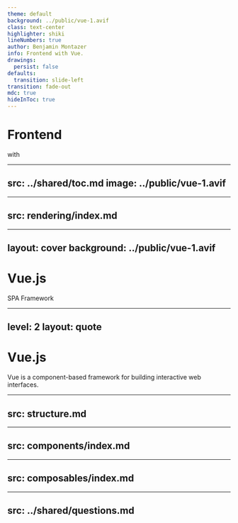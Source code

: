 ```yaml
---
theme: default
background: ../public/vue-1.avif
class: text-center
highlighter: shiki
lineNumbers: true
author: Benjamin Montazer
info: Frontend with Vue.
drawings:
  persist: false
defaults:
  transition: slide-left
transition: fade-out
mdc: true
hideInToc: true
---
```


# Frontend

with

<div>
  <devicon:vuejs-wordmark class="w-56 h-56" />
</div>


---
src: ../shared/toc.md
image: ../public/vue-1.avif
---


---
src: rendering/index.md
---


---
layout: cover
background: ../public/vue-1.avif
---

# Vue.js

SPA Framework


---
level: 2
layout: quote
---

# Vue.js

<Quote>
  Vue is a 
  <span class="text-indigo-300">component-based </span> 
  framework for building interactive web interfaces.  
</Quote>


---
src: structure.md
---


---
src: components/index.md
---


---
src: composables/index.md
---


---
src: ../shared/questions.md
---
